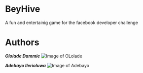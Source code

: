 # BeyHive
 A fun and entertainig game for the facebook developer challenge
# Authors
***Ololade Dammie***
 ![Image of OLolade](https://avatars3.githubusercontent.com/u/37069209?s=400&v=4)
 
 
 ***Adebayo Ilerioluwa***
 ![Image of Adebayo](https://avatars3.githubusercontent.com/u/46798106?s=460&v=4)
